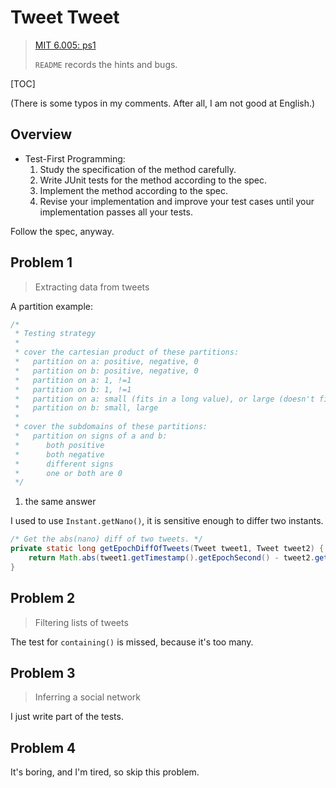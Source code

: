 # Tweet Tweet

> [MIT 6.005: ps1](https://ocw.mit.edu/ans7870/6/6.005/s16/psets/ps1/)
>
> `README` records the hints and bugs.

[TOC]

(There is some typos in my comments. After all, I am not good at English.)

## Overview

* Test-First Programming:
  1. Study the specification of the method carefully.
  2. Write JUnit tests for the method according to the spec.
  3. Implement the method according to the spec.
  4. Revise your implementation and improve your test cases until your implementation passes all your tests.

Follow the spec, anyway.

## Problem 1

> Extracting data from tweets

A partition example:

```java
/*
 * Testing strategy
 *
 * cover the cartesian product of these partitions:
 *   partition on a: positive, negative, 0
 *   partition on b: positive, negative, 0
 *   partition on a: 1, !=1
 *   partition on b: 1, !=1
 *   partition on a: small (fits in a long value), or large (doesn't fit)
 *   partition on b: small, large
 * 
 * cover the subdomains of these partitions:
 *   partition on signs of a and b:
 *      both positive
 *      both negative
 *      different signs
 *      one or both are 0
 */
```

1. the same answer

I used to use `Instant.getNano()`, it is sensitive enough to differ two instants.

```java
/* Get the abs(nano) diff of two tweets. */
private static long getEpochDiffOfTweets(Tweet tweet1, Tweet tweet2) {
    return Math.abs(tweet1.getTimestamp().getEpochSecond() - tweet2.getTimestamp().getEpochSecond());
}
```

## Problem 2

> Filtering lists of tweets

The test for `containing()` is missed, because it's too many.

## Problem 3

> Inferring a social network

I just write part of the tests.

## Problem 4

It's boring, and I'm tired, so skip this problem.
